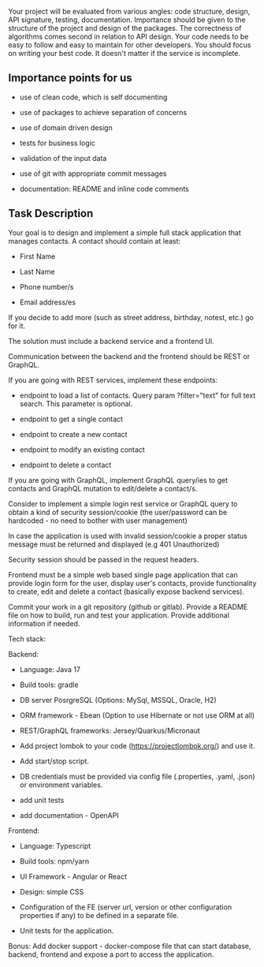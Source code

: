 Your project will be evaluated from various angles: code structure, design, API signature, testing, documentation. Importance should be given to the structure of the project and design of the packages. The correctness of algorithms comes second in relation to API design. Your code needs to be easy to follow and easy to maintain for other developers. You should focus on writing your best code. It doesn't matter if the service is incomplete.



## Importance points for us



- use of clean code, which is self documenting

- use of packages to achieve separation of concerns

- use of domain driven design

- tests for business logic

- validation of the input data

- use of git with appropriate commit messages

- documentation: README and inline code comments



## Task Description



Your goal is to design and implement a simple full stack application that manages contacts. A contact should contain at least:

- First Name

- Last Name

- Phone number/s

- Email address/es

If you decide to add more (such as street address, birthday, notest,  etc.) go for it.



The solution must include a backend service and a frontend UI.

Communication between the backend and the frontend should be REST or GraphQL.



If you are going with REST services, implement these endpoints:

* endpoint to load a list of contacts. Query param ?filter="text" for full text search. This parameter is optional.

* endpoint to get a single contact

* endpoint to create a new contact

* endpoint to modify an existing contact

* endpoint to delete a contact



If you are going with GraphQL, implement GraphQL query/ies to get contacts and GraphQL mutation to edit/delete a contact/s.

Consider to implement a simple login rest service or GraphQL query to obtain a kind of security session/cookie (the user/password can be hardcoded - no need to bother with user management)

In case the application is used with invalid session/cookie a proper status message must be returned and displayed (e.g 401 Unauthorized)

Security session should be passed in the request headers.



Frontend must be a simple web based single page application that can provide login form for the user, display user's contacts, provide functionality to create, edit and delete a contact (basically expose backend services).



Commit your work in a git repository (github or gitlab). Provide a README file on how to build, run and test your application. Provide additional information if needed.



Tech stack:

Backend:

- Language: Java 17

- Build tools: gradle

- DB server PosrgreSQL (Options: MySql, MSSQL, Oracle, H2)

- ORM framework - Ebean (Option to use Hibernate or not use ORM at all)

- REST/GraphQL frameworks: Jersey/Quarkus/Micronaut

- Add project lombok to your code (https://projectlombok.org/) and use it.

- Add start/stop script.

- DB credentials must be provided via config file (.properties, .yaml, .json) or environment variables.

- add unit tests

- add documentation - OpenAPI

Frontend:

- Language: Typescript

- Build tools: npm/yarn

- UI Framework - Angular or React

- Design: simple CSS

- Configuration of the FE (server url, version or other configuration properties if any) to be defined in a separate file.

- Unit tests for the application.



Bonus: Add docker support - docker-compose file that can start database, backend, frontend and expose a port to access the application.
